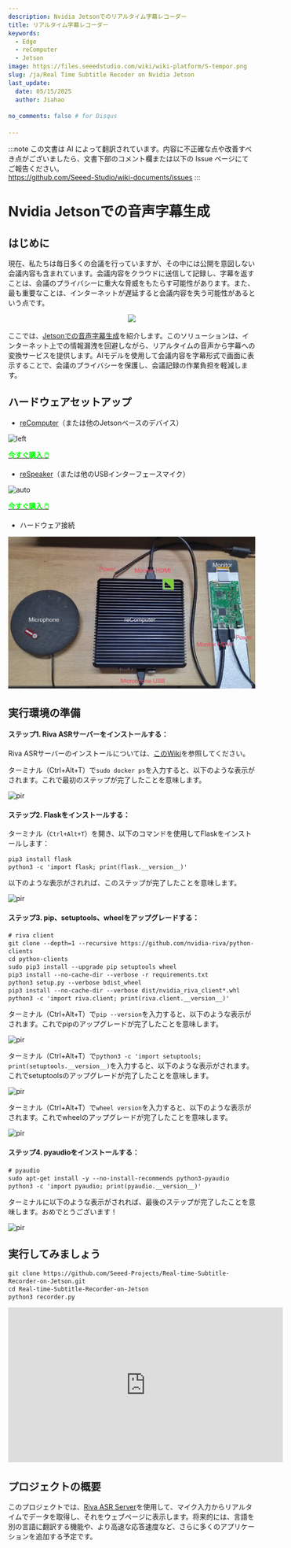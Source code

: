 ```yaml
---
description: Nvidia Jetsonでのリアルタイム字幕レコーダー
title: リアルタイム字幕レコーダー
keywords:
  - Edge
  - reComputer
  - Jetson
image: https://files.seeedstudio.com/wiki/wiki-platform/S-tempor.png
slug: /ja/Real Time Subtitle Recoder on Nvidia Jetson
last_update:
  date: 05/15/2025
  author: Jiahao

no_comments: false # for Disqus

---
```

:::note
この文書は AI によって翻訳されています。内容に不正確な点や改善すべき点がございましたら、文書下部のコメント欄または以下の Issue ページにてご報告ください。  
https://github.com/Seeed-Studio/wiki-documents/issues
:::

# Nvidia Jetsonでの音声字幕生成

## はじめに

現在、私たちは毎日多くの会議を行っていますが、その中には公開を意図しない会議内容も含まれています。会議内容をクラウドに送信して記録し、字幕を返すことは、会議のプライバシーに重大な脅威をもたらす可能性があります。また、最も重要なことは、インターネットが遅延すると会議内容を失う可能性があるという点です。

<div align="center"><img width={800} src="https://files.seeedstudio.com/wiki/reComputer-Jetson/A608/recoder.gif" /></div>

ここでは、[Jetsonでの音声字幕生成](https://github.com/yuyoujiang/Real-time-Subtitle-Recorder-on-Jetson)を紹介します。このソリューションは、インターネット上での情報漏洩を回避しながら、リアルタイムの音声から字幕への変換サービスを提供します。AIモデルを使用して会議内容を字幕形式で画面に表示することで、会議のプライバシーを保護し、会議記録の作業負担を軽減します。

## ハードウェアセットアップ

- [reComputer](https://www.seeedstudio.com/reComputer-Industrial-J3011-p-5682.html?queryID=c1e6f0b0bd38a98233ce64bce8083a22&objectID=5682&indexName=bazaar_retailer_products)（または他のJetsonベースのデバイス）

<p style={{textAlign: 'center'}}> 
 <img src="https://files.seeedstudio.com/wiki/reComputer-Jetson/A608/recomputer_industrial_j3011_orin_nano_8gb.jpg" alt="left" width={800} height="auto" />
 </p>

<div class="get_one_now_container" style={{textAlign: 'center'}}>
    <a class="get_one_now_item" href="https://www.seeedstudio.com/reComputer-Industrial-J3011-p-5682.html?queryID=c1e6f0b0bd38a98233ce64bce8083a22&objectID=5682&indexName=bazaar_retailer_products"  target="_blank" rel="noopener noreferrer"><strong><span><font color={'FFFFFF'} size={"4"}> 今すぐ購入 🖱️</font></span></strong></a>
</div>

- [reSpeaker](https://www.seeedstudio.com/ReSpeaker-Mic-Array-v2-0.html?queryID=2baffb980bdb6d5e65b2b3f511657cb2&objectID=139&indexName=bazaar_retailer_products)（または他のUSBインターフェースマイク）

<p style={{textAlign: 'center'}}> 
 <img src="https://files.seeedstudio.com/wiki/reComputer-Jetson/A608/ReSpeaker_Mic_Array_v2.0.png" 
alt="auto" width={800} height="auto"/></p>

<div class="get_one_now_container" style={{textAlign: 'center'}}>
    <a class="get_one_now_item" href="https://www.seeedstudio.com/ReSpeaker-Mic-Array-v2-0.html?queryID=2baffb980bdb6d5e65b2b3f511657cb2&objectID=139&indexName=bazaar_retailer_products"  target="_blank" rel="noopener noreferrer"><strong><span><font color={'FFFFFF'} size={"4"}> 今すぐ購入 🖱️</font></span></strong></a>
</div>

- ハードウェア接続
<p style={{textAlign: 'center'}}><img src="https://github.com/Seeed-Projects/Real-time-Subtitle-Recorder-on-Jetson/raw/main/sources/recorder_hardware_connection.png" alt="pir" width={800} height="auto"/></p>

## 実行環境の準備

#### ステップ1. Riva ASRサーバーをインストールする：

Riva ASRサーバーのインストールについては、[このWiki](https://wiki.seeedstudio.com/ja/Local_Voice_Chatbot/#install-riva-server)を参照してください。

ターミナル（Ctrl+Alt+T）で```sudo docker ps```を入力すると、以下のような表示がされます。これで最初のステップが完了したことを意味します。

<p style={{textAlign: 'center'}}><img src="https://files.seeedstudio.com/wiki/reComputer-Jetson/A608/riva.png" alt="pir" width={1000} height="auto"/></p>

#### ステップ2. Flaskをインストールする：

ターミナル（`Ctrl+Alt+T`）を開き、以下のコマンドを使用してFlaskをインストールします：

```shell
pip3 install flask
python3 -c 'import flask; print(flask.__version__)'
```
以下のような表示がされれば、このステップが完了したことを意味します。

<p style={{textAlign: 'center'}}><img src="https://files.seeedstudio.com/wiki/reComputer-Jetson/A608/flask.png" alt="pir" width={1000} height="auto"/></p>

#### ステップ3. pip、setuptools、wheelをアップグレードする：

```shell
# riva client
git clone --depth=1 --recursive https://github.com/nvidia-riva/python-clients
cd python-clients
sudo pip3 install --upgrade pip setuptools wheel
pip3 install --no-cache-dir --verbose -r requirements.txt
python3 setup.py --verbose bdist_wheel
pip3 install --no-cache-dir --verbose dist/nvidia_riva_client*.whl
python3 -c 'import riva.client; print(riva.client.__version__)'
```
ターミナル（Ctrl+Alt+T）で```pip --version```を入力すると、以下のような表示がされます。これでpipのアップグレードが完了したことを意味します。

<p style={{textAlign: 'center'}}><img src="https://files.seeedstudio.com/wiki/reComputer-Jetson/A608/pip.png" alt="pir" width={1000} height="auto"/></p>

ターミナル（Ctrl+Alt+T）で```python3 -c 'import setuptools; print(setuptools.__version__)```を入力すると、以下のような表示がされます。これでsetuptoolsのアップグレードが完了したことを意味します。

<p style={{textAlign: 'center'}}><img src="https://files.seeedstudio.com/wiki/reComputer-Jetson/A608/setuptools.png" alt="pir" width={1000} height="auto"/></p>

ターミナル（Ctrl+Alt+T）で```wheel version```を入力すると、以下のような表示がされます。これでwheelのアップグレードが完了したことを意味します。

<p style={{textAlign: 'center'}}><img src="https://files.seeedstudio.com/wiki/reComputer-Jetson/A608/wheel.png" alt="pir" width={1000} height="auto"/></p>

#### ステップ4. pyaudioをインストールする：

```shell
# pyaudio
sudo apt-get install -y --no-install-recommends python3-pyaudio
python3 -c 'import pyaudio; print(pyaudio.__version__)'
```
ターミナルに以下のような表示がされれば、最後のステップが完了したことを意味します。おめでとうございます！

<p style={{textAlign: 'center'}}><img src="https://files.seeedstudio.com/wiki/reComputer-Jetson/A608/pyaudio.png" alt="pir" width={1000} height="auto"/></p>

## 実行してみましょう

```shell
git clone https://github.com/Seeed-Projects/Real-time-Subtitle-Recorder-on-Jetson.git
cd Real-time-Subtitle-Recorder-on-Jetson
python3 recorder.py
```
<iframe width="560" height="315" src="https://www.youtube.com/embed/XypO6BlXkCY?si=CczjuOXxak1xAelO" title="YouTube video player" frameborder="0" allow="accelerometer; autoplay; clipboard-write; encrypted-media; gyroscope; picture-in-picture; web-share" allowfullscreen></iframe>

## プロジェクトの概要

このプロジェクトでは、[Riva ASR Server](https://catalog.ngc.nvidia.com/orgs/nvidia/teams/riva/resources/riva_quickstart)を使用して、マイク入力からリアルタイムでデータを取得し、それをウェブページに表示します。将来的には、言語を別の言語に翻訳する機能や、より高速な応答速度など、さらに多くのアプリケーションを追加する予定です。